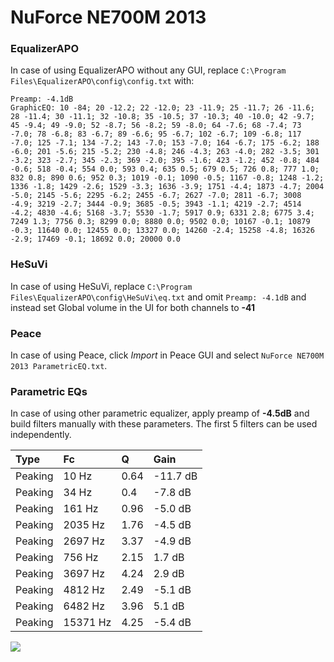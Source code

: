 # NuForce NE700M 2013

### EqualizerAPO
In case of using EqualizerAPO without any GUI, replace `C:\Program Files\EqualizerAPO\config\config.txt`
with:
```
Preamp: -4.1dB
GraphicEQ: 10 -84; 20 -12.2; 22 -12.0; 23 -11.9; 25 -11.7; 26 -11.6; 28 -11.4; 30 -11.1; 32 -10.8; 35 -10.5; 37 -10.3; 40 -10.0; 42 -9.7; 45 -9.4; 49 -9.0; 52 -8.7; 56 -8.2; 59 -8.0; 64 -7.6; 68 -7.4; 73 -7.0; 78 -6.8; 83 -6.7; 89 -6.6; 95 -6.7; 102 -6.7; 109 -6.8; 117 -7.0; 125 -7.1; 134 -7.2; 143 -7.0; 153 -7.0; 164 -6.7; 175 -6.2; 188 -6.0; 201 -5.6; 215 -5.2; 230 -4.8; 246 -4.3; 263 -4.0; 282 -3.5; 301 -3.2; 323 -2.7; 345 -2.3; 369 -2.0; 395 -1.6; 423 -1.2; 452 -0.8; 484 -0.6; 518 -0.4; 554 0.0; 593 0.4; 635 0.5; 679 0.5; 726 0.8; 777 1.0; 832 0.8; 890 0.6; 952 0.3; 1019 -0.1; 1090 -0.5; 1167 -0.8; 1248 -1.2; 1336 -1.8; 1429 -2.6; 1529 -3.3; 1636 -3.9; 1751 -4.4; 1873 -4.7; 2004 -5.0; 2145 -5.6; 2295 -6.2; 2455 -6.7; 2627 -7.0; 2811 -6.7; 3008 -4.9; 3219 -2.7; 3444 -0.9; 3685 -0.5; 3943 -1.1; 4219 -2.7; 4514 -4.2; 4830 -4.6; 5168 -3.7; 5530 -1.7; 5917 0.9; 6331 2.8; 6775 3.4; 7249 1.3; 7756 0.3; 8299 0.0; 8880 0.0; 9502 0.0; 10167 -0.1; 10879 -0.3; 11640 0.0; 12455 0.0; 13327 0.0; 14260 -2.4; 15258 -4.8; 16326 -2.9; 17469 -0.1; 18692 0.0; 20000 0.0
```

### HeSuVi
In case of using HeSuVi, replace `C:\Program Files\EqualizerAPO\config\HeSuVi\eq.txt` and omit `Preamp:
-4.1dB` and instead set Global volume in the UI for both channels to **-41**

### Peace
In case of using Peace, click *Import* in Peace GUI and select `NuForce NE700M 2013 ParametricEQ.txt`.

### Parametric EQs
In case of using other parametric equalizer, apply preamp of **-4.5dB** and build filters manually with
these parameters. The first 5 filters can be used independently.

| Type    | Fc       |    Q | Gain     |
|:--------|:---------|:-----|:---------|
| Peaking | 10 Hz    | 0.64 | -11.7 dB |
| Peaking | 34 Hz    | 0.4  | -7.8 dB  |
| Peaking | 161 Hz   | 0.96 | -5.0 dB  |
| Peaking | 2035 Hz  | 1.76 | -4.5 dB  |
| Peaking | 2697 Hz  | 3.37 | -4.9 dB  |
| Peaking | 756 Hz   | 2.15 | 1.7 dB   |
| Peaking | 3697 Hz  | 4.24 | 2.9 dB   |
| Peaking | 4812 Hz  | 2.49 | -5.1 dB  |
| Peaking | 6482 Hz  | 3.96 | 5.1 dB   |
| Peaking | 15371 Hz | 4.25 | -5.4 dB  |

![](https://raw.githubusercontent.com/jaakkopasanen/AutoEq/master/results/innerfidelity/sbaf-serious/NuForce%20NE700M%202013/NuForce%20NE700M%202013.png)